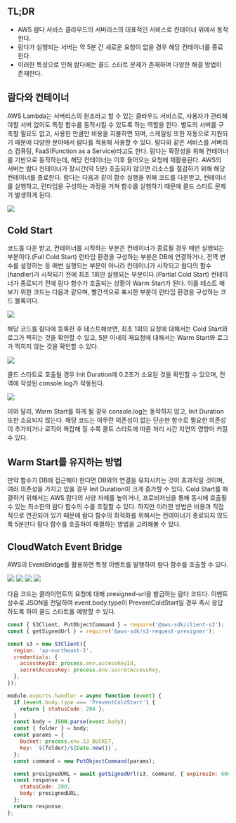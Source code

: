 ## TL;DR

- AWS 람다 서비스 클라우드의 서버리스의 대표적인 서비스로 컨테이너 위에서 동작한다.
- 람다가 실행되는 서버는 약 5분 간 새로운 요청이 없을 경우 해당 컨테이너를 종료한다.
- 이러한 특성으로 인해 람다에는 콜드 스타트 문제가 존재하며 다양한 해결 방법이 존재한다.

## 람다와 컨테이너

AWS Lambda는 서버리스의 원조라고 할 수 있는 클라우드 서비스로,
사용자가 관리해야할 서버 없이도 특정 함수를 동작시킬 수 있도록 하는 역할을 한다.
별도의 서버를 구축할 필요도 없고, 사용한 만큼만 비용을 지불하면 되며, 스케일링 또한 자동으로 지원되기 때문에 다양한 분야에서 람다를 적용해 사용할 수 있다.
람다와 같은 서비스를 서버리스 컴퓨팅, FaaS(Function as a Service)라고도 한다.
람다는 확장성을 위해 컨테이너를 기반으로 동작하는데,
해당 컨테이너는 이후 들어오는 요청에 재활용된다.
AWS의 서버는 람다 컨테이너가 장시간(약 5분) 호출되지 않으면 리소스를 절감하기 위해 해당 컨테이너를 종료한다.
람다는 다음과 같이 함수 실행을 위해 코드를 다운받고, 컨테이너를 실행하고, 런타임을 구성하는 과정을 거쳐 함수를 실행하기 때문에 콜드 스타트 문제가 발생하게 된다.

![](1.png)

## Cold Start

코드를 다운 받고, 컨테이너를 시작하는 부분은 컨테이너가 종료될 경우 매번 실행되는 부분이다.(Full Cold Start)
런타임 환경을 구성하는 부분은 DB에 연결하거나, 전역 변수를 설정하는 등 매번 실행되는 부분이 아니라 컨테이너가 시작되고 람다의 함수(handler)가 시작되기 전에 최초 1회만 실행되는 부분이다.(Partial Cold Start)
컨테이너가 종료되기 전에 람다 함수가 호출되는 상황이 Warm Start가 된다.
이를 테스트 해보기 위한 코드는 다음과 같으며, 빨간색으로 표시한 부분이 런타임 환경을 구성하는 코드 블록이다.

![](2.png)

해당 코드를 람다에 등록한 후 테스트해보면, 최초 1회의 요청에 대해서는 Cold Start와 로그가 찍히는 것을 확인할 수 있고,
5분 이내의 재요청에 대해서는 Warm Start와 로그가 찍히지 않는 것을 확인할 수 있다.

![](3.png)

콜드 스타트로 호출될 경우 Init Duration에 0.2초가 소요된 것을 확인할 수 있으며, 전역에 작성된 console.log가 작동된다.

![](4.png)

이와 달리, Warm Start를 하게 될 경우 console.log는 동작하지 않고, Init Duration 또한 소요되지 않는다.
해당 코드는 아무런 의존성이 없는 단순한 함수로 필요한 의존성이 추가되거나 로직이 복잡해 질 수록 콜트 스타트에 따른 처리 시간 지연의 영향이 커질 수 있다.

## Warm Start를 유지하는 방법

만약 함수가 DB에 접근해야 한다면 DB와의 연결을 유지시키는 것이 효과적일 것이며,
여러 의존성을 가지고 있을 경우 Init Duration이 크게 증가할 수 있다.
Cold Start를 해결하기 위해서는 AWS 람다의 사양 자체를 높이거나,
프로비저닝을 통해 동시에 호출될 수 있는 최소한의 람다 함수의 수를 조절할 수 있다.
하지만 이러한 방법은 비용과 직접적으로 연관되어 있기 때문에
람다 함수의 최적화를 위해서는 컨테이너가 종료되지 않도록 5분만다 람다 함수를 호출하여 해결하는 방법을 고려해볼 수 있다.

## CloudWatch Event Bridge

AWS의 EventBridge를 활용하면 특정 이벤트를 발행하여 람다 함수를 호출할 수 있다.

![](5.png)
![](6.png)
![](7.png)
![](8.png)

다음 코드는 클라이언트의 요청에 대해 presigned-url을 발급하는 람다 코드다.
이벤트 상수로 JSON을 전달하여 event.body.type이 PreventColdStart일 경우 즉시 응답하도록 하여 콜드 스타트를 예방할 수 있다.

```js
const { S3Client, PutObjectCommand } = require('@aws-sdk/client-s3');
const { getSignedUrl } = require('@aws-sdk/s3-request-presigner');

const s3 = new S3Client({
  region: 'ap-northeast-2',
  credentials: {
    accessKeyId: process.env.accessKeyId,
    secretAccessKey: process.env.secretAccessKey,
  },
});

module.exports.handler = async function (event) {
  if (event.body.type === 'PreventColdStart') {
    return { statusCode: 204 };
  }
  const body = JSON.parse(event.body);
  const { folder } = body;
  const params = {
    Bucket: process.env.S3_BUCKET,
    Key: `${folder}/${Date.now()}`,
  };
  const command = new PutObjectCommand(params);

  const presignedURL = await getSignedUrl(s3, command, { expiresIn: 600 });
  const response = {
    statusCode: 200,
    body: presignedURL,
  };
  return response;
};
```
